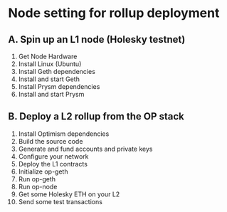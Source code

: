 # Node setting for rollup deployment
## A. Spin up an L1 node (Holesky testnet)
1. Get Node Hardware
2. Install Linux (Ubuntu)
3. Install Geth dependencies
4. Install and start Geth
5. Install Prysm dependencies
6. Install and start Prysm

## B. Deploy a L2 rollup from the OP stack
1. Install Optimism dependencies
2. Build the source code
3. Generate and fund accounts and private keys
4. Configure your network
5. Deploy the L1 contracts
6. Initialize op-geth
7. Run op-geth
8. Run op-node
9. Get some Holesky ETH on your L2
10. Send some test transactions